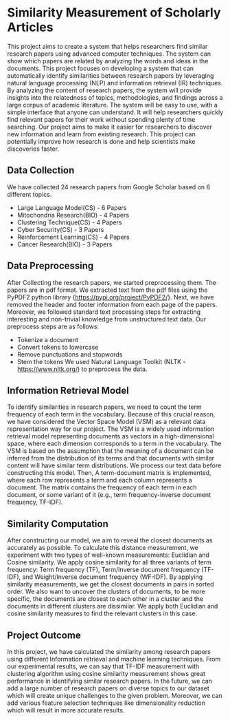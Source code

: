 # Similarity Measurement of Scholarly Articles
This project aims to create a system that helps researchers find similar research papers using advanced computer techniques. The system can show which papers are related by analyzing the words and ideas in the documents. This project focuses on developing a system that can automatically identify similarities between research papers by leveraging natural language processing (NLP) and information retrieval (IR) techniques. By analyzing the content of research papers, the system will provide insights into the relatedness of topics, methodologies, and findings across a large corpus of academic literature. The system will be easy to use, with a simple interface that anyone can understand. It will help researchers quickly find relevant papers for their work without spending plenty of time searching. Our project aims to make it easier for researchers to discover new information and learn from existing research. This project can potentially improve how research is done and help scientists make discoveries faster.

## Data Collection
We have collected 24 research papers from Google Scholar based on 6 different topics.
- Large Language Model(CS) - 6 Papers
- Mitochondria Research(BIO) - 4 Papers
- Clustering Technique(CS) - 4 Papers
- Cyber Security(CS) - 3 Papers
- Reinforcement Learning(CS) - 4 Papers
- Cancer Research(BIO) - 3 Papers

## Data Preprocessing
After Collecting the research papers, we started preprocessing them. The papers are in pdf format. We extracted text from the pdf files using the PyPDF2 python library {https://pypi.org/project/PyPDF2/}. Next, we have removed the header and footer information from each page of the papers. Moreover, we followed standard text processing steps for extracting interesting and non-trivial knowledge from unstructured text data. Our preprocess steps are as follows:
- Tokenize a document
- Convert tokens to lowercase
- Remove punctuations and stopwords
- Stem the tokens
We used Natural Language Toolkit (NLTK - https://www.nltk.org/) to preprocess the data.

## Information Retrieval Model
To identify similarities in research papers, we need to count the term frequency of each term in the vocabulary. Because of this crucial reason, we have considered the Vector Space Model (VSM) as a relevant data representation way for our project. The VSM is a widely used information retrieval model representing documents as vectors in a high-dimensional space, where each dimension corresponds to a term in the vocabulary. The VSM is based on the assumption that the meaning of a document can be inferred from the distribution of its terms and that documents with similar content will have similar term distributions. We process our text data before constructing this model. Then, A term-document matrix is implemented, where each row represents a term and each column represents a document. The matrix contains the frequency of each term in each document, or some variant of it (e.g., term frequency-inverse document frequency, TF-IDF).

## Similarity Computation
After constructing our model, we aim to reveal the closest documents as accurately as possible. To calculate this distance measurement, we experiment with two types of well-known measurements: Euclidian and Cosine similarity. We apply cosine similarity for all three variants of term frequency: Term frequency (TF), Term/Inverse document frequency (TF-IDF), and Weight/Inverse document frequency (WF-IDF). By applying similarity measurements, we get the closest documents in pairs in sorted order. We also want to uncover the clusters of documents, to be more specific, the documents are closest to each other in a cluster and the documents in different clusters are dissimilar. We apply both Euclidian and cosine similarity measures to find the relevant clusters in this case.

## Project Outcome
In this project, we have calculated the similarity among research papers using different Information retrieval and machine learning techniques. From our experimental results, we can say that TF-IDF measurement with clustering algorithm using cosine similarity measurement shows great performance in identifying similar research papers. In the future, we can add a large number of research papers on diverse topics to our dataset which will create unique challenges to the given problem. Moreover, we can add various feature selection techniques like dimensionality reduction which will result in more accurate results.
